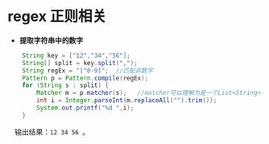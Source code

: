 # regex 正则相关  

* **提取字符串中的数字**  
```java
	String key = ["12","34","56"];
	String[] split = key.split(",");
	String regEx = "[^0-9]";  //匹配非数字
	Pattern p = Pattern.compile(regEx);
	for (String s : split) {
		Matcher m = p.matcher(s);   //matcher可以理解为是一个List<String>,里面是所匹配的结果集
		int i = Integer.parseInt(m.replaceAll("").trim());
		System.out.printf("%d ",i);
	}
```
&emsp;输出结果：`12 34 56 `。
